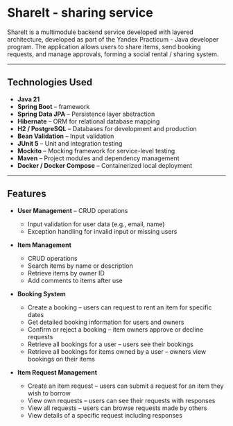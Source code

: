 # ShareIt - sharing service

ShareIt is a multimodule backend service developed with layered architecture, developed as part of the Yandex Practicum - Java developer program. The application allows users to share items, send booking requests, and manage approvals, forming a social rental / sharing system.

---

## Technologies Used

- **Java 21**
- **Spring Boot** – framework  
- **Spring Data JPA** – Persistence layer abstraction  
- **Hibernate** – ORM for relational database mapping  
- **H2 / PostgreSQL** – Databases for development and production  
- **Bean Validation** – Input validation  
- **JUnit 5** – Unit and integration testing  
- **Mockito** – Mocking framework for service-level testing  
- **Maven** – Project modules and dependency management  
- **Docker / Docker Compose** – Containerized local deployment  

---

## Features

- **User Management**
  – CRUD operations
  - Input validation for user data (e.g., email, name)
  - Exception handling for invalid input or missing users
  
- **Item Management**
  - CRUD operations
  - Search items by name or description  
  - Retrieve items by owner ID  
  - Add comments to items after use

- **Booking System**
  - Create a booking – users can request to rent an item for specific dates
  - Get detailed booking information for users and owners
  - Confirm or reject a booking – item owners approve or decline requests  
  - Retrieve all bookings for a user – users see their bookings  
  - Retrieve all bookings for items owned by a user – owners view bookings on their items  
 
- **Item Request Management**
  - Create an item request – users can submit a request for an item they wish to borrow  
  - View own requests – users can see their requests with responses  
  - View all requests – users can browse requests made by others  
  - View details of a specific request including responses  

